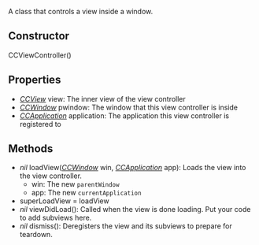 A class that controls a view inside a window.
## Constructor
CCViewController()
## Properties
* _[CCView](CCView.md)_ view: The inner view of the view controller
* _[CCWindow](CCWindow.md)_ pwindow: The window that this view controller is inside
* _[CCApplication](CCApplication.md)_ application: The application this view controller is registered to
## Methods
* *nil* loadView(_[CCWindow](CCWindow.md)_ win, _[CCApplication](CCApplication.md)_ app): Loads the view into the view controller.
    * win: The new `parentWindow`
    * app: The new `currentApplication`
* superLoadView = loadView
* *nil* viewDidLoad(): Called when the view is done loading. Put your code to add subviews here.
* *nil* dismiss(): Deregisters the view and its subviews to prepare for teardown.